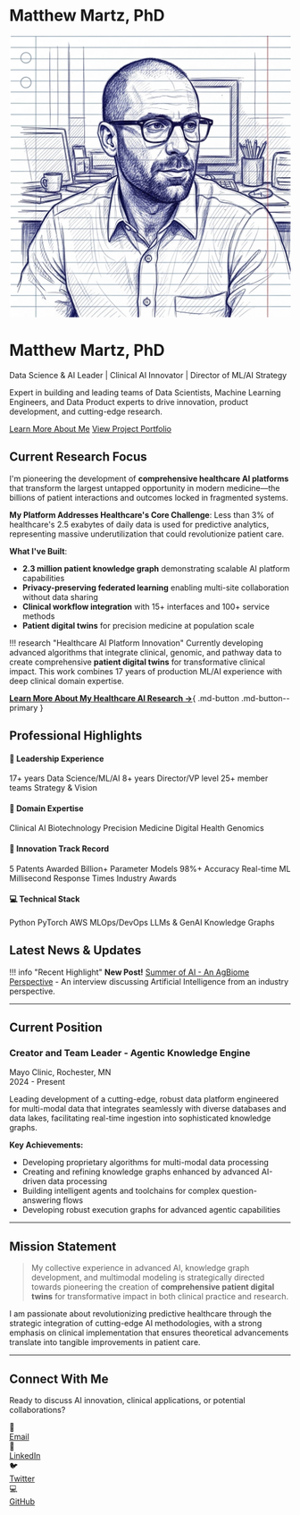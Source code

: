 # Matthew Martz, PhD

<div class="hero-section">
  <img src="assets/profile.jpg" alt="Matthew Martz" class="profile-image">
  <h1>Matthew Martz, PhD</h1>
  <div class="subtitle">
    Data Science & AI Leader | Clinical AI Innovator | Director of ML/AI Strategy
  </div>
  <p>
    Expert in building and leading teams of Data Scientists, Machine Learning Engineers,
    and Data Product experts to drive innovation, product development, and cutting-edge research.
  </p>
  <div class="cta-buttons">
    <a href="about/" class="cta-button">Learn More About Me</a>
    <a href="projects/" class="cta-button secondary">View Project Portfolio</a>
  </div>
</div>

## Current Research Focus

I'm pioneering the development of **comprehensive healthcare AI platforms** that transform the largest untapped opportunity in modern medicine—the billions of patient interactions and outcomes locked in fragmented systems.

**My Platform Addresses Healthcare's Core Challenge**: Less than 3% of healthcare's 2.5 exabytes of daily data is used for predictive analytics, representing massive underutilization that could revolutionize patient care.

**What I've Built**:

- **2.3 million patient knowledge graph** demonstrating scalable AI platform capabilities
- **Privacy-preserving federated learning** enabling multi-site collaboration without data sharing
- **Clinical workflow integration** with 15+ interfaces and 100+ service methods
- **Patient digital twins** for precision medicine at population scale

!!! research "Healthcare AI Platform Innovation"
    Currently developing advanced algorithms that integrate clinical, genomic, and pathway data to create comprehensive **patient digital twins** for transformative clinical impact. This work combines 17 years of production ML/AI experience with deep clinical domain expertise.

[**Learn More About My Healthcare AI Research →**](research.md){ .md-button .md-button--primary }

## Professional Highlights

<div class="skills-grid">
  <div class="skill-category">
    <h4>🎯 Leadership Experience</h4>
    <div class="skill-tags">
      <span class="skill-tag">17+ years Data Science/ML/AI</span>
      <span class="skill-tag">8+ years Director/VP level</span>
      <span class="skill-tag">25+ member teams</span>
      <span class="skill-tag">Strategy & Vision</span>
    </div>
  </div>

  <div class="skill-category">
    <h4>🧬 Domain Expertise</h4>
    <div class="skill-tags">
      <span class="skill-tag">Clinical AI</span>
      <span class="skill-tag">Biotechnology</span>
      <span class="skill-tag">Precision Medicine</span>
      <span class="skill-tag">Digital Health</span>
      <span class="skill-tag">Genomics</span>
    </div>
  </div>

  <div class="skill-category">
    <h4>🚀 Innovation Track Record</h4>
    <div class="skill-tags">
      <span class="skill-tag">5 Patents Awarded</span>
      <span class="skill-tag">Billion+ Parameter Models</span>
      <span class="skill-tag">98%+ Accuracy Real-time ML</span>
      <span class="skill-tag">Millisecond Response Times</span>
      <span class="skill-tag">Industry Awards</span>
    </div>
  </div>

  <div class="skill-category">
    <h4>💻 Technical Stack</h4>
    <div class="skill-tags">
      <span class="skill-tag">Python</span>
      <span class="skill-tag">PyTorch</span>
      <span class="skill-tag">AWS</span>
      <span class="skill-tag">MLOps/DevOps</span>
      <span class="skill-tag">LLMs & GenAI</span>
      <span class="skill-tag">Knowledge Graphs</span>
    </div>
  </div>
</div>

## Latest News & Updates

!!! info "Recent Highlight"
    **New Post!** [Summer of AI - An AgBiome Perspective](blog/posts/2023/11/09/summer_of_AI.md) - An interview discussing Artificial Intelligence from an industry perspective.

---

## Current Position

<div class="experience-card">
  <h3>Creator and Team Leader - Agentic Knowledge Engine</h3>
  <div class="company">Mayo Clinic, Rochester, MN</div>
  <div class="duration">2024 - Present</div>

  Leading development of a cutting-edge, robust data platform engineered for multi-modal data that integrates seamlessly with diverse databases and data lakes, facilitating real-time ingestion into sophisticated knowledge graphs.

  **Key Achievements:**

  - Developing proprietary algorithms for multi-modal data processing
  - Creating and refining knowledge graphs enhanced by advanced AI-driven data processing
  - Building intelligent agents and toolchains for complex question-answering flows
  - Developing robust execution graphs for advanced agentic capabilities
</div>

---

## Mission Statement

> My collective experience in advanced AI, knowledge graph development, and multimodal modeling is strategically directed towards pioneering the creation of **comprehensive patient digital twins** for transformative impact in both clinical practice and research.

I am passionate about revolutionizing predictive healthcare through the strategic integration of cutting-edge AI methodologies, with a strong emphasis on clinical implementation that ensures theoretical advancements translate into tangible improvements in patient care.

---

## Connect With Me

Ready to discuss AI innovation, clinical applications, or potential collaborations?

<div class="contact-grid">
  <div class="contact-item">
    <div class="icon">📧</div>
    <a href="mailto:matthew@mutaku.io">Email</a>
  </div>
  <div class="contact-item">
    <div class="icon">💼</div>
    <a href="https://linkedin.com/in/matthew-martz-phd">LinkedIn</a>
  </div>
  <div class="contact-item">
    <div class="icon">🐦</div>
    <a href="https://twitter.com/backpropagating">Twitter</a>
  </div>
  <div class="contact-item">
    <div class="icon">💻</div>
    <a href="https://github.com/mutaku">GitHub</a>
  </div>
</div>

